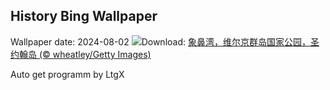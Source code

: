 ## History Bing Wallpaper
Wallpaper date: 2024-08-02
![](https://www.bing.com/th?id=OHR.TrunkBay_ZH-CN9268190655_UHD.jpg&w=1000)Download: [象鼻湾，维尔京群岛国家公园，圣约翰岛 (© wheatley/Getty Images)](https://www.bing.com/th?id=OHR.TrunkBay_ZH-CN9268190655_UHD.jpg)

Auto get programm by LtgX
